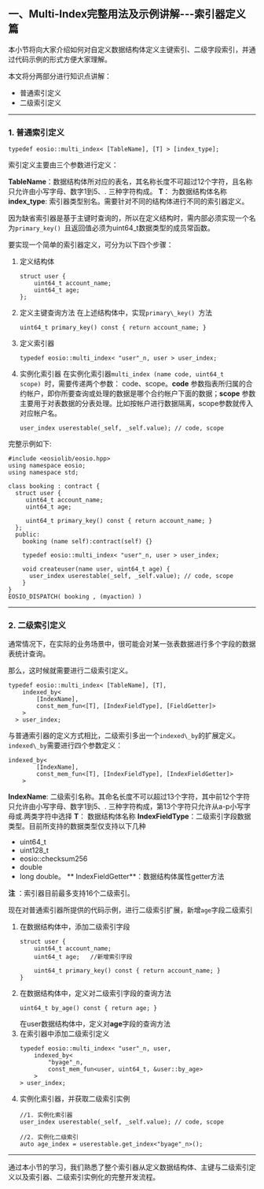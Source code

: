## 一、Multi-Index完整用法及示例讲解---索引器定义篇

本小节将向大家介绍如何对自定义数据结构体定义主键索引、二级字段索引，并通过代码示例的形式方便大家理解。

本文将分两部分进行知识点讲解：
- 普通索引定义
- 二级索引定义

----
### 1. 普通索引定义

```
typedef eosio::multi_index< [TableName], [T] > [index_type];
```

索引定义主要由三个参数进行定义：

**TableName**：数据结构体所对应的表名，其名称长度不可超过12个字符，且名称只允许由小写字母、数字1到5、. 三种字符构成。
**T**： 为数据结构体名称
**index\_type**: 索引器类型别名。需要针对不同的结构体进行不同的索引器定义。

因为缺省索引器是基于主键时查询的，所以在定义结构时，需内部必须实现一个名为`primary_key() `且返回值必须为uint64\_t数据类型的成员常函数。

要实现一个简单的索引器定义，可分为以下四个步骤：
1. 定义结构体
	```
	struct user {
		uint64_t account_name;
		uint64_t age;
	};
	```
2. 定义主键查询方法
	在上述结构体中，实现`primary\_key() `方法
	```
	uint64_t primary_key() const { return account_name; }
	```
3. 定义索引器
	```
	typedef eosio::multi_index< "user"_n, user > user_index;
	```
4. 实例化索引器
	在实例化索引器`multi_index (name code, uint64_t scope) `时，需要传递两个参数： code、scope。**code** 参数指表所归属的合约帐户，即你所要查询或处理的数据是哪个合约帐户下面的数据；**scope** 参数主要用于对表数据的分表处理。比如按帐户进行数据隔离，scope参数就传入对应帐户名。
	```
	user_index userestable(_self, _self.value); // code, scope
	```

完整示例如下:
```
#include <eosiolib/eosio.hpp>
using namespace eosio;
using namespace std;

class booking : contract {
  struct user {
     uint64_t account_name;
     uint64_t age;

     uint64_t primary_key() const { return account_name; }
  };
  public:
    booking (name self):contract(self) {}

    typedef eosio::multi_index< "user"_n, user > user_index;

	void createuser(name user, uint64_t age) {
      user_index userestable(_self, _self.value); // code, scope
    }
}
EOSIO_DISPATCH( booking , (myaction) )
```

----


### 2. 二级索引定义
通常情况下，在实际的业务场景中，很可能会对某一张表数据进行多个字段的数据表统计查询。

那么，这时候就需要进行二级索引定义。
```
typedef eosio::multi_index< [TableName], [T],
  	indexed_by<
		[IndexName],
		const_mem_fun<[T], [IndexFieldType], [FieldGetter]>
	>
  > user_index;
```

与普通索引器的定义方式相比，二级索引多出一个`indexed\_by`的扩展定义。`indexed\_by`需要进行四个参数定义：
```
indexed_by<
		[IndexName],
		const_mem_fun<[T], [IndexFieldType], [IndexFieldGetter]>
	>
```

**IndexName**: 二级索引名称。其命名长度不可以超过13个字符，其中前12个字符只允许由小写字母、数字1到5、. 三种字符构成，第13个字符只允许从a-p小写字母或.两类字符中选择
**T**： 数据结构体名称
**IndexFieldType**：二级索引字段数据类型。目前所支持的数据类型仅支持以下几种
- uint64\_t
- uint128\_t
- eosio::checksum256
- double
- long double。
** IndexFieldGetter**：数据结构体属性getter方法

**注** ：索引器目前最多支持16个二级索引。

现在对普通索引器所提供的代码示例，进行二级索引扩展，新增`age`字段二级索引
1.  在数据结构体中，添加二级索引字段
	```
	struct user {
		uint64_t account_name;
		uint64_t age;	//新增索引字段

		uint64_t primary_key() const { return account_name; }
	}
	```
2. 在数据结构体中，定义对二级索引字段的查询方法
	```
	uint64_t by_age() const { return age; }
	```
	在user数据结构体中，定义对**age**字段的查询方法
3. 在索引器中添加二级索引定义
	```
	typedef eosio::multi_index< "user"_n, user,
		indexed_by<
			"byage"_n,
			const_mem_fun<user, uint64_t, &user::by_age>
		>
	> user_index;
	```
4. 实例化索引器，并获取二级索引实例
	```
	//1. 实例化索引器
	user_index userestable(_self, _self.value); // code, scope

	//2. 实例化二级索引
	auto age_index = userestable.get_index<"byage"_n>();
	```

----
通过本小节的学习，我们熟悉了整个索引器从定义数据结构体、主键与二级索引定义以及索引器、二级索引实例化的完整开发流程。
